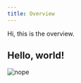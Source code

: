 ```yaml
---
title: Overview
---
```


Hi, this is the overview.

## Hello, world!

![nope](https://user-images.githubusercontent.com/113896/151462165-a7cba2c6-9909-479f-b8a5-eddb51e530aa.gif)
